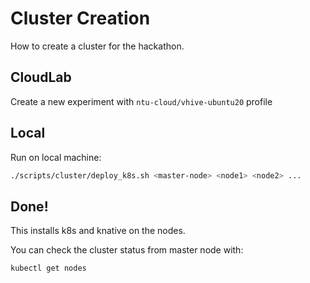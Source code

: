 # Cluster Creation

How to create a cluster for the hackathon.

## CloudLab

Create a new experiment with `ntu-cloud/vhive-ubuntu20` profile

## Local

Run on local machine:

```bash
./scripts/cluster/deploy_k8s.sh <master-node> <node1> <node2> ...
```

## Done!

This installs k8s and knative on the nodes.

You can check the cluster status from master node with:

```bash
kubectl get nodes
```
